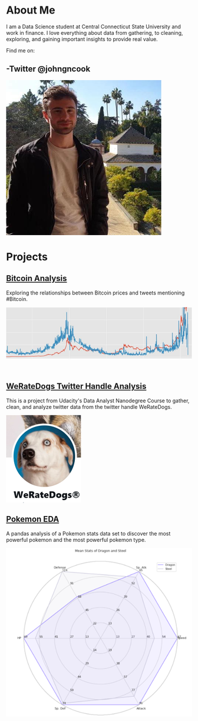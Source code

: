 # **About Me**
I am a Data Science student at Central Connecticut State University and work in finance. I love everything about data from gathering, to cleaning, exploring, and gaining important insights to provide real value.

Find me on:

-Twitter @johngncook
-

![](/Images/118070659_10216635895945654_7500484329869396564_n%20(2).jpg)


# **Projects**

## [Bitcoin Analysis](https://github.com/johngncook/Bitcoin-Analysis)

Exploring the relationships between Bitcoin prices and tweets mentioning #Bitcoin.

![](/Images/bitcoin_analysis_image_1.JPG)  

![]()
## [WeRateDogs Twitter Handle Analysis](https://github.com/johngncook/WeRateDogs-Analysis)

This is a project from Udacity's Data Analyst Nanodegree Course to gather, clean, and analyze twitter data from the twitter handle WeRateDogs.

![](/Images/WeRateDogs.PNG)

## [Pokemon EDA](https://github.com/johngncook/pokemon-analysis)

A pandas analysis of a Pokemon stats data set to discover the most powerful pokemon and the most powerful pokemon type.

![](/Images/pokemon_image.PNG)


